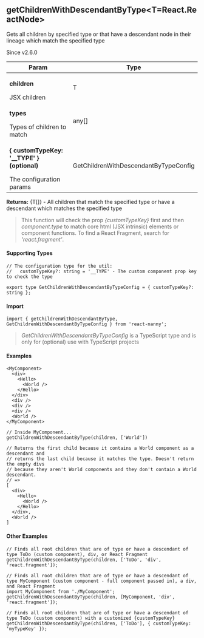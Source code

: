 

<h2>getChildrenWithDescendantByType&lt;T=React.ReactNode&gt;</h2>
<p>Gets all children by specified type or that have a descendant node in their lineage which match the specified type</p>
<p>Since v2.6.0</p>
<table>
      <thead>
      <tr>
        <th>Param</th>
        <th>Type</th></tr>
      </thead>
      <tbody><tr><td><p><b>children</b></p>JSX children</td><td>T</td></tr><tr><td><p><b>types</b></p>Types of children to match</td><td>any[]</td></tr><tr><td><p><b>{ customTypeKey: '__TYPE' } <span>(optional)</span></b></p>The configuration params</td><td>GetChildrenWithDescendantByTypeConfig</td></tr></tbody>
    </table><p><b>Returns:</b> {T[]} - All children that match the specified type or have a descendant which matches the specified type</p><blockquote><p>This function will check the prop <em>{customTypeKey}</em> first and then <em>component.type</em> to match core html (JSX intrinsic) elements or component functions. To find a React Fragment, search for <em>'react.fragment'</em>.</p></blockquote><h4>Supporting Types</h4>

```
// The configuration type for the util:
//   customTypeKey?: string = '__TYPE' - The custom component prop key to check the type

export type GetChildrenWithDescendantByTypeConfig = { customTypeKey?: string };
```
  <h4>Import</h4>

```
import { getChildrenWithDescendantByType, GetChildrenWithDescendantByTypeConfig } from 'react-nanny';
```

  <blockquote><p><em>GetChildrenWithDescendantByTypeConfig</em> is a TypeScript type and is only for (optional) use with TypeScript projects</p></blockquote><h4>Examples</h4>



```
<MyComponent>
  <div>
    <Hello>
      <World />
    </Hello>
  </div>
  <div />
  <div />
  <div />
  <World />
</MyComponent>

// Inside MyComponent...
getChildrenWithDescendantByType(children, ['World'])

// Returns the first child because it contains a World component as a descendant and
// returns the last child because it matches the type. Doesn't return the empty divs 
// because they aren't World components and they don't contain a World descendant.
// =>
[
  <div>
    <Hello>
      <World />
    </Hello>
  </div>,
  <World />
]
```

<h4>Other Examples</h4>






```    
// Finds all root children that are of type or have a descendant of type ToDo (custom component), div, or React Fragment
getChildrenWithDescendantByType(children, ['ToDo', 'div', 'react.fragment']);

// Finds all root children that are of type or have a descendant of type MyComponent (custom component - full component passed in), a div, and React Fragment
import MyComponent from './MyComponent';
getChildrenWithDescendantByType(children, [MyComponent, 'div', 'react.fragment']);

// Finds all root children that are of type or have a descendant of type ToDo (custom component) with a customized {customTypeKey}
getChildrenWithDescendantByType(children, ['ToDo'], { customTypeKey: 'myTypeKey' });
```

    